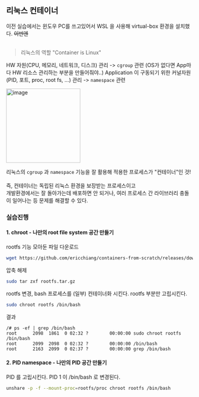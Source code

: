 ## 리눅스 컨테이너 

이전 실습에서는 윈도우 PC를 쓰고있어서 WSL 을 사용해 virtual-box 환경을 설치했다. 
~~이번엔~~
<br><br>
> 리눅스의 역할 "Container is Linux"

HW 자원(CPU, 메모리, 네트워크, 디스크) 관리 -> `cgroup` 관련 (OS가 없다면 App마다 HW 리소스 관리하는 부분을 만들어줘야..)
Application 이 구동되기 위한 커널자원(PID, 포트, proc, root fs, ...) 관리 -> `namespace` 관련

<img width="200" alt="image" src="https://user-images.githubusercontent.com/42771578/222027934-20493073-02a8-4693-944e-cce78e29eef7.png">

리눅스의 `cgroup` 과 `namespace` 기능을 잘 활용해 적용한 프로세스가 "컨테이너"인 것!  <br><br>
즉, 컨테이너는 독립된 리눅스 환경을 보장받는 프로세스이고 <br>
개발환경에서는 잘 돌아가는데 배포하면 안 되거나, 여러 프로세스 간 라이브러리 충돌이 일어나는 등 문제를 해결할 수 있다.

### 실습진행 

#### 1. chroot - 나만의 root file system 공간 만들기 
rootfs 기능 모아둔 파일 다운로드
```bash
wget https://github.com/ericchiang/containers-from-scratch/releases/download/v0.1.0/rootfs.tar.gz
```

압축 해제
```bash
sudo tar zxf rootfs.tar.gz
```

rootfs 변경, bash 프로세스를 (일부) 컨테이너화 시킨다. rootfs 부분만 고립시킨다.
```bash
sudo chroot rootfs /bin/bash
```
결과
```
/# ps -ef | grep /bin/bash
root      2098  1861  0 02:32 ?        00:00:00 sudo chroot rootfs /bin/bash
root      2099  2098  0 02:32 ?        00:00:00 /bin/bash
root      2163  2099  0 02:37 ?        00:00:00 grep /bin/bash
```

#### 2. PID namespace - 나만의 PID 공간 만들기
PID 를 고립시킨다. PID 1 이 /bin/bash 로 변경된다.
```bash
unshare -p -f --mount-proc=rootfs/proc chroot rootfs /bin/bash
```

